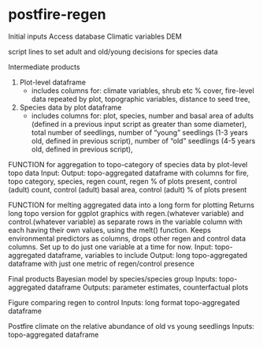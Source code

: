 # postfire-regen

Initial inputs
Access database
Climatic variables
DEM

script lines to set adult and old/young decisions for species data




Intermediate products
1. Plot-level dataframe
	- includes columns for: climate variables, shrub etc % cover, fire-level data repeated by plot, topographic variables, distance to seed tree, 
2. Species data by plot dataframe
	- includes columns for: plot, species, number and basal area of adults (defined in a previous input script as greater than some diameter), total number of seedlings, number of “young” seedlings (1-3 years old, defined in previous script), number of “old” seedlings (4-5 years old, defined in previous script), 
  
  

FUNCTION for aggregation to topo-category of species data by plot-level topo data
Input: 
Output: topo-aggregated dataframe with columns for fire, topo category, species, regen count, regen % of plots present, control (adult) count, control (adult) basal area, control (adult) % of plots present


FUNCTION for melting aggregated data into a long form for plotting
Returns long topo version for ggplot graphics with regen.(whatever variable) and control.(whatever variable) as separate rows in the variable column with each having their own values, using the melt() function. Keeps environmental predictors as columns, drops other regen and control data columns. Set up to do just one variable at a time for now. 
Input: topo-aggregated dataframe, variables to include
Output: long topo-aggregated dataframe with just one metric of regen/control presence


Final products
Bayesian model by species/species group
Inputs: topo-aggregated dataframe
Outputs: parameter estimates, counterfactual plots

Figure comparing regen to control
Inputs: long format topo-aggregated dataframe

Postfire climate on the relative abundance of old vs young seedlings
Inputs: topo-aggregated dataframe

